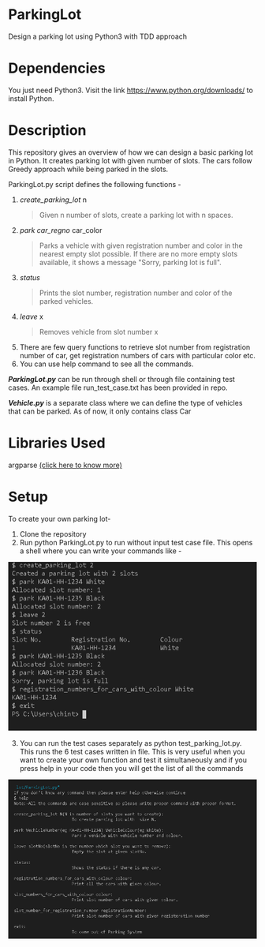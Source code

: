 # ParkingLot
Design a parking lot using Python3 with TDD approach

# Dependencies
You just need Python3. Visit the link https://www.python.org/downloads/ to install Python.

# Description
This repository gives an overview of how we can design a basic parking lot in Python. It creates parking lot with given number of slots. The cars follow Greedy approach while being parked in the slots.

ParkingLot.py script defines the following functions -

1. *create_parking_lot* n 
    >Given n number of slots, create a parking lot with n spaces.
2. *park car_regno* car_color 
    >Parks a vehicle with given registration number and color in the nearest  empty slot possible. If there are no more empty slots available, it shows a message "Sorry, parking lot is full".
3. *status* 
    >Prints the slot number, registration number and color of the parked vehicles.
4. *leave* x 
    >Removes vehicle from slot number x
5. There are few query functions to retrieve slot number from registration number of car, get registration numbers of cars with particular color etc.
6. You can use help command to see all the commands.

**_ParkingLot.py_** can be run through shell or through file containing test cases. An example file run_test_case.txt has been provided in repo.

**_Vehicle.py_** is a separate class where we can define the type of vehicles that can be parked. As of now, it only contains class Car


# Libraries Used
argparse [(click here to know more)](https://docs.python.org/3/howto/argparse.html "About argparse library")

# Setup

To create your own parking lot-
1. Clone the repository
2. Run python ParkingLot.py to run without input test case file. This opens a shell where you can write your commands like -

![Loading...](Images/Capture2.PNG)

3. You can  run the test cases separately as python test_parking_lot.py. This runs the 6 test cases written in file. This is very useful when you want to create your own function and test it simultaneously and if you press help in your code then you will get the list of all the commands

![Loading...](Images/Capture1.png)

